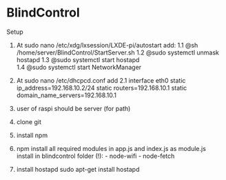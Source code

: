 # BlindControl

Setup

1. At sudo nano /etc/xdg/lxsession/LXDE-pi/autostart add:
	1.1 @sh /home/server/BlindControl/StartServer.sh
	1.2 @sudo systemctl unmask  hostapd
    1.3 @sudo systemctl start hostapd  
	1.4 @sudo systemctl start NetworkManager


2. At sudo nano /etc/dhcpcd.conf add
	2.1 
	interface eth0
	static ip_address=192.168.10.2/24
	static routers=192.168.10.1
	static domain_name_servers=192.168.10.1

3. user of raspi should be server (for path)


4. clone git

5. install npm

6. npm install all required modules in app.js and index.js as module.js
	install in blindcontrol folder (!):
		- node-wifi
		- node-fetch
		
7. install hostapd
sudo apt-get install hostapd
